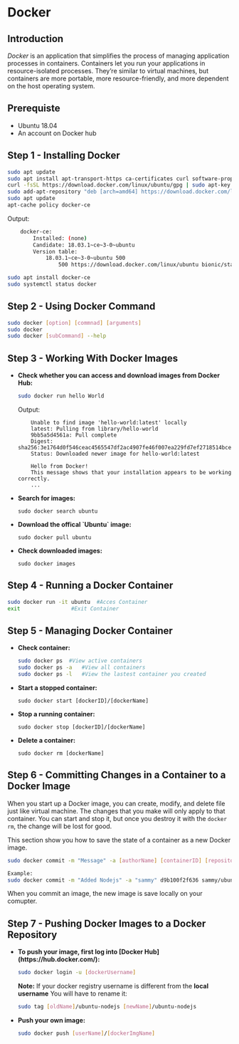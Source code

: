 # Docker 

## Introduction

*Docker* is an application that simplifies the process of managing application processes in containers. Containers let you run your applications in resource-isolated processes. They’re similar to virtual machines, but containers are more portable, more resource-friendly, and more dependent on the host operating system.

## Prerequiste

- Ubuntu 18.04
- An account on Docker hub

## Step 1 - Installing Docker

```sh
sudo apt update
sudo apt install apt-transport-https ca-certificates curl software-properties-common
curl -fsSL https://download.docker.com/linux/ubuntu/gpg | sudo apt-key add -
sudo add-apt-repository "deb [arch=amd64] https://download.docker.com/linux/ubuntu bionic stable"
sudo apt update
apt-cache policy docker-ce
```

Output:
```bash
	docker-ce:
 		Installed: (none)
  		Candidate: 18.03.1~ce~3-0~ubuntu
  		Version table:
     		18.03.1~ce~3-0~ubuntu 500
        		500 https://download.docker.com/linux/ubuntu bionic/stable amd64 Packages
```

```sh
sudo apt install docker-ce
sudo systemctl status docker
```

## Step 2 - Using Docker Command 

```sh
sudo docker [option] [commnad] [arguments]
sudo docker
sudo docker [subCommand] --help
```

## Step 3 - Working With Docker Images
<ul>
<li><b>Check whether you can access and download images from Docker Hub:</b></li>

```sh
sudo docker run hello World
```
Output:
```
	Unable to find image 'hello-world:latest' locally
	latest: Pulling from library/hello-world
	9bb5a5d4561a: Pull complete
	Digest: sha256:3e1764d0f546ceac4565547df2ac4907fe46f007ea229fd7ef2718514bcec35d
	Status: Downloaded newer image for hello-world:latest

	Hello from Docker!
	This message shows that your installation appears to be working correctly.
	...
```
<li><b>Search for images:</b></li>

`sudo docker search ubuntu`


<li><b>Download the offical `Ubuntu` image:</b></li>

`sudo docker pull ubuntu`

<li><b>Check downloaded images:</b></li>

`sudo docker images `
</ul>

## Step 4 - Running a Docker Container

```sh
sudo docker run -it ubuntu 	#Acces Container
exit 				#Exit Container
```

## Step 5 - Managing Docker Container
<ul>

<li><b>Check container: </b></li>

```sh
sudo docker ps 	#View active containers
sudo docker ps -a 	#View all containers
sudo docker ps -l 	#View the lastest container you created
```

<li><b>Start a stopped container:</b></li>

`sudo docker start [dockerID]/[dockerName]`

<li><b>Stop a running container:</b></li>

`sudo docker stop [dockerID]/[dockerName]`

<li><b>Delete a container:</b></li>

`sudo docker rm [dockerName]`
</ul>

## Step 6 - Committing Changes in a Container to a Docker Image

When you start up a Docker image, you can create, modify, and delete file just like virtual machine. The changes that you make will only apply to that container. You can start and stop it, but once you destroy it with the `docker rm`, the change will be lost for good.


This section show you how to save the state of a container as a new Docker image.

```sh
sudo docker commit -m "Message" -a [authorName] [containerID] [repository]/[newImgName]

Example:
sudo docker commit -m "Added Nodejs" -a "sammy" d9b100f2f636 sammy/ubuntu-nodejs
```

When you commit an image, the new image is save locally on your comupter.

## Step 7 - Pushing Docker Images to a Docker Repository

<ul>

<li><b> To push your image, first log into [Docker Hub](https://hub.docker.com/): </b></li>

```sh
sudo docker login -u [dockerUsername]
```
 **Note:** If your docker registry username is different from the **local username** You will have to rename it:
```sh
sudo tag [oldName]/ubuntu-nodejs [newName]/ubuntu-nodejs
```

<li><b> Push your own image: </b></li>

```sh 
sudo docker push [userName]/[dockerImgName]
```
